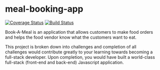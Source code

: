 # meal-booking-app

[![Coverage Status](https://coveralls.io/repos/github/okikiola11/meal-booking-app/badge.svg)](https://coveralls.io/github/okikiola11/meal-booking-app)
[![Build Status](https://travis-ci.org/okikiola11/meal-booking-app.svg?branch=develop)](https://travis-ci.org/okikiola11/meal-booking-app)

Book-A-Meal is an application that allows customers to make food orders and helps the food
vendor know what the customers want to eat.

This project is broken down into challenges and completion of all challenges would contribute
greatly to your learning towards becoming a full-stack developer. Upon completion, you would
have built a world-class full-stack (front-end and back-end) Javascript application.

